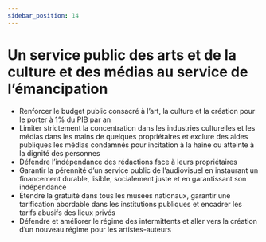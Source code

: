 ```yaml
---
sidebar_position: 14
---
```


# Un service public des arts et de la culture et des médias au service de l’émancipation

- Renforcer le budget public consacré à l’art, la culture et la création pour le porter à 1% du PIB par an
- Limiter strictement la concentration dans les industries culturelles et les médias dans les mains de quelques propriétaires et exclure des aides publiques les médias condamnés pour incitation à la haine ou atteinte à la dignité des personnes
- Défendre l’indépendance des rédactions face à leurs propriétaires
- Garantir la pérennité d’un service public de l’audiovisuel en instaurant un financement durable, lisible, socialement juste et en garantissant son indépendance
- Étendre la gratuité dans tous les musées nationaux, garantir une tarification abordable dans les institutions publiques et encadrer les tarifs abusifs des lieux privés
- Défendre et améliorer le régime des intermittents et aller vers la création d’un nouveau régime pour les artistes-auteurs
